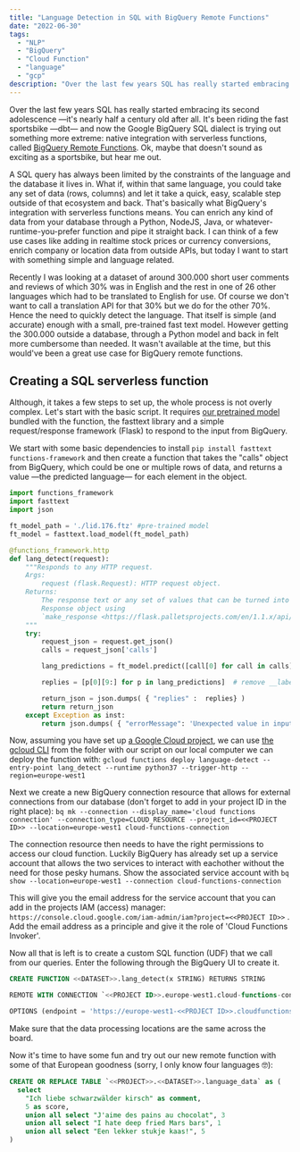 ```yaml
---
title: "Language Detection in SQL with BigQuery Remote Functions"
date: "2022-06-30"
tags: 
  - "NLP"
  - "BigQuery"
  - "Cloud Function"
  - "language"
  - "gcp"
description: "Over the last few years SQL has really started embracing its second adolescence. That's cool, but what if you could easily extend your queries beyond the SQL domain and add in Python and Javascript based serverless functions to get real time stock information, enrich location data or: build a language detection function!? That's what we'll do." 
---
```


Over the last few years SQL has really started embracing its second adolescence —it's nearly half a century old after all. It's been riding the fast sportsbike —dbt— and now the Google BigQuery SQL dialect is trying out something more extreme: native integration with serverless functions, called [BigQuery Remote Functions](https://cloud.google.com/bigquery/docs/reference/standard-sql/remote-functions). Ok, maybe that doesn't sound as exciting as a sportsbike, but hear me out. 

A SQL query has always been limited by the constraints of the language and the database it lives in. What if, within that same language, you could take any set of data (rows, columns) and let it take a quick, easy, scalable step outside of that ecosystem and back. That's basically what BigQuery's integration with serverless functions means. You can enrich any kind of data from your database through a Python, NodeJS, Java, or whatever-runtime-you-prefer function and pipe it straight back. I can think of a few use cases like adding in realtime stock prices or currency conversions, enrich company or location data from outside APIs, but today I want to start with something simple and language related.

Recently I was looking at a dataset of around 300.000 short user comments and reviews of which 30% was in English and the rest in one of 26 other languages which had to be translated to English for use. Of course we don't want to call a translation API for that 30% but we do for the other 70%. Hence the need to quickly detect the language. That itself is simple (and accurate) enough with a small, pre-trained fast text model. However getting the 300.000 outside a database, through a Python model and back in felt more cumbersome than needed. It wasn't available at the time, but this would've been a great use case for BigQuery remote functions.

## Creating a SQL serverless function
Although, it takes a few steps to set up, the whole process is not overly complex. Let's start with the basic script. It requires [our pretrained model](https://fasttext.cc/docs/en/language-identification.html) bundled with the function, the fasttext library and a simple request/response framework (Flask) to respond to the input from BigQuery. 

We start with some basic dependencies to install  `pip install fasttext functions-framework` and then create a function that takes the "calls" object from BigQuery, which could be one or multiple rows of data, and returns a value —the predicted language— for each element in the object.

```Python
import functions_framework
import fasttext
import json

ft_model_path = './lid.176.ftz' #pre-trained model
ft_model = fasttext.load_model(ft_model_path)

@functions_framework.http
def lang_detect(request):
    """Responds to any HTTP request.
    Args:
        request (flask.Request): HTTP request object.
    Returns:
        The response text or any set of values that can be turned into a
        Response object using
        `make_response <https://flask.palletsprojects.com/en/1.1.x/api/#flask.Flask.make_response>`.
    """
    try:    
        request_json = request.get_json()
        calls = request_json['calls']

        lang_predictions = ft_model.predict([call[0] for call in calls])[0]

        replies = [p[0][9:] for p in lang_predictions]  # remove __label__

        return_json = json.dumps( { "replies" :  replies} )
        return return_json
    except Exception as inst:
        return json.dumps( { "errorMessage": 'Unexpected value in input' }, 400 )
```

Now, assuming you have set up [a Google Cloud project](console.cloud.google.com),  we can use [the gcloud CLI](https://cloud.google.com/sdk/docs/install) from the folder with our script on our local computer we can deploy the function with:
`gcloud functions deploy language-detect --entry-point lang_detect --runtime python37 --trigger-http --region=europe-west1 `

Next we create a new BigQuery connection resource that allows for external connections from our database (don't forget to add in your project ID in the right place):
`bq mk --connection --display_name='cloud functions connection' --connection_type=CLOUD_RESOURCE --project_id=<<PROJECT ID>> --location=europe-west1 cloud-functions-connection`

The connection resource then needs to have the right permissions to access our cloud function. Luckily BigQuery has already set up a service account that allows the two services to interact with eachother without the need for those pesky humans. Show the associated service account with `bq show --location=europe-west1 --connection cloud-functions-connection`

This will give you the email address for the service account that you can add in the projects IAM (access) manager: `https://console.cloud.google.com/iam-admin/iam?project=<<PROJECT ID>>` . Add the email address as a principle and give it the role of 'Cloud Functions Invoker'.

Now all that is left is to create a custom SQL function (UDF) that we call from our queries. Enter the following through the BigQuery UI to create it.
```SQL
CREATE FUNCTION <<DATASET>>.lang_detect(x STRING) RETURNS STRING

REMOTE WITH CONNECTION `<<PROJECT ID>>.europe-west1.cloud-functions-connection`

OPTIONS (endpoint = 'https://europe-west1-<<PROJECT ID>>.cloudfunctions.net/language-detect ')
```
Make sure that the data processing locations are the same across the board. 

Now it's time to have some fun and try out our new remote function with some of that European goodness (sorry, I only know four languages 🤓):

```SQL
CREATE OR REPLACE TABLE `<<PROJECT>>.<<DATASET>>.language_data` as (
  select
    "Ich liebe schwarzwälder kirsch" as comment,
    5 as score,
    union all select "J'aime des pains au chocolat", 3
    union all select "I hate deep fried Mars bars", 1
    union all select "Een lekker stukje kaas!", 5
)
```
